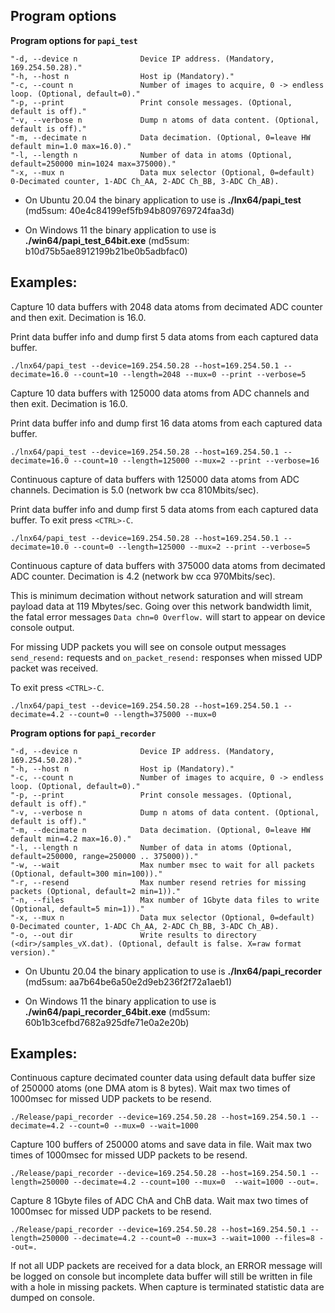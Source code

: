 ## Program options

**Program options for `papi_test`**

```
"-d, --device n              Device IP address. (Mandatory, 169.254.50.28)."
"-h, --host n                Host ip (Mandatory)."
"-c, --count n               Number of images to acquire, 0 -> endless loop. (Optional, default=0)."
"-p, --print                 Print console messages. (Optional, default is off)."
"-v, --verbose n             Dump n atoms of data content. (Optional, default is off)."
"-m, --decimate n            Data decimation. (Optional, 0=leave HW default min=1.0 max=16.0)."
"-l, --length n              Number of data in atoms (Optional, default=250000 min=1024 max=375000)."
"-x, --mux n                 Data mux selector (Optional, 0=default) 0-Decimated counter, 1-ADC Ch_AA, 2-ADC Ch_BB, 3-ADC Ch_AB).
```

- On Ubuntu 20.04 the binary application to use is **./lnx64/papi_test** (md5sum: 40e4c84199ef5fb94b809769724faa3d)

- On Windows 11 the binary application to use is **./win64/papi_test_64bit.exe** (md5sum: b10d75b5ae8912199b21be0b5adbfac0)

## Examples:

Capture 10 data buffers with 2048 data atoms from decimated ADC counter and then exit. Decimation is 16.0.

Print data buffer info and dump first 5 data atoms from each captured data buffer.

```
./lnx64/papi_test --device=169.254.50.28 --host=169.254.50.1 --decimate=16.0 --count=10 --length=2048 --mux=0 --print --verbose=5
```

Capture 10 data buffers with 125000 data atoms from ADC channels and then exit. Decimation is 16.0.

Print data buffer info and dump first 16 data atoms from each captured data buffer.

```
./lnx64/papi_test --device=169.254.50.28 --host=169.254.50.1 --decimate=16.0 --count=10 --length=125000 --mux=2 --print --verbose=16
```

Continuous capture of data buffers with 125000 data atoms from ADC channels. Decimation is 5.0 (network bw cca 810Mbits/sec). 

Print data buffer info and dump first 5 data atoms from each captured data buffer.
To exit press `<CTRL>-C`.

```
./lnx64/papi_test --device=169.254.50.28 --host=169.254.50.1 --decimate=10.0 --count=0 --length=125000 --mux=2 --print --verbose=5
```

Continuous capture of data buffers with 375000 data atoms from decimated ADC counter. Decimation is 4.2 (network bw cca 970Mbits/sec). 

This is minimum decimation without network saturation and will stream payload data at 119 Mbytes/sec.
Going over this network bandwidth limit, the fatal error messages `Data chn=0 Overflow.` will start to appear on device console output.

For missing UDP packets you will see on console output messages `send_resend:` requests and `on_packet_resend:` responses when missed UDP packet was received. 

To exit press `<CTRL>-C`.

```
./lnx64/papi_test --device=169.254.50.28 --host=169.254.50.1 --decimate=4.2 --count=0 --length=375000 --mux=0
```

**Program options for `papi_recorder`**

```
"-d, --device n              Device IP address. (Mandatory, 169.254.50.28)."
"-h, --host n                Host ip (Mandatory)."
"-c, --count n               Number of images to acquire, 0 -> endless loop. (Optional, default=0)."
"-p, --print                 Print console messages. (Optional, default is off)."
"-v, --verbose n             Dump n atoms of data content. (Optional, default is off)."
"-m, --decimate n            Data decimation. (Optional, 0=leave HW default min=4.2 max=16.0)."
"-l, --length n              Number of data in atoms (Optional, default=250000, range=250000 .. 375000))."
"-w, --wait                  Max number msec to wait for all packets (Optional, default=300 min=100))."
"-r, --resend                Max number resend retries for missing packets (Optional, default=2 min=1))."
"-n, --files                 Max number of 1Gbyte data files to write (Optional, default=5 min=1))."
"-x, --mux n                 Data mux selector (Optional, 0=default) 0-Decimated counter, 1-ADC Ch_AA, 2-ADC Ch_BB, 3-ADC Ch_AB).
"-o, --out dir               Write results to directory (<dir>/samples_vX.dat). (Optional, default is false. X=raw format version)."
```

- On Ubuntu 20.04 the binary application to use is **./lnx64/papi_recorder** (md5sum: aa7b64be6a50e2d9eb236f2f72a1aeb1)

- On Windows 11 the binary application to use is **./win64/papi_recorder_64bit.exe** (md5sum: 60b1b3cefbd7682a925dfe71e0a2e20b)

## Examples:

Continuous capture decimated counter data using default data buffer size of 250000 atoms (one DMA atom is 8 bytes).
Wait max two times of 1000msec for missed UDP packets to be resend.

```
./Release/papi_recorder --device=169.254.50.28 --host=169.254.50.1 --decimate=4.2 --count=0 --mux=0 --wait=1000
```

Capture 100 buffers of 250000 atoms and save data in file. Wait max two times of 1000msec for missed UDP packets to be resend.

```
./Release/papi_recorder --device=169.254.50.28 --host=169.254.50.1 --length=250000 --decimate=4.2 --count=100 --mux=0  --wait=1000 --out=.
```

Capture 8 1Gbyte files of ADC ChA and ChB data.  Wait max two times of 1000msec for missed UDP packets to be resend.

```
./Release/papi_recorder --device=169.254.50.28 --host=169.254.50.1 --length=250000 --decimate=4.2 --count=0 --mux=3 --wait=1000 --files=8 --out=.
```

If not all UDP packets are received for a data block, an ERROR message will be logged on console but incomplete data buffer will still be written in file with a hole in missing packets.
When capture is terminated statistic data are dumped on console.
